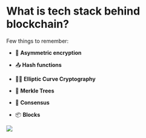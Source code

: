 # What is tech stack behind blockchain?

<div grid="~ cols-2 gap-2" m="t-2">
<div>

Few things to remember:

- 🔑 **Asymmetric encryption**

- 📤 **Hash functions**

- 🧑‍💻 **Elliptic Curve Cryptography**

- 🌲 **Merkle Trees**

- 🤝 **Consensus**

- 📦 **Blocks**

</div>
  <div>
    <img border="rounded" src="/lucky-star-anime.gif">
  </div>
</div>